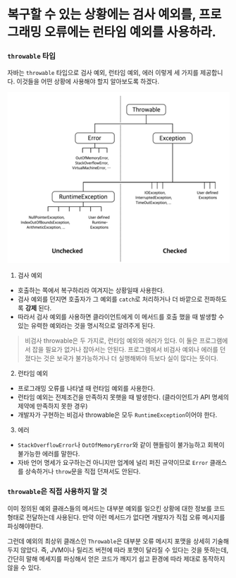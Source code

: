 # 복구할 수 있는 상황에는 검사 예외를, 프로그래밍 오류에는 런타임 예외를 사용하라.

### `throwable` 타입
자바는 `throwable` 타입으로 검사 예외, 런타임 예외, 에러 이렇게 세 가지를 제공합니다. 이것들을 어떤 상황에 사용해야 할지 알아보도록 하겠다.

![image](exception.png)

1. 검사 예외
- 호출하는 쪽에서 복구하리라 여겨지는 상황일때 사용한다.
- 검사 예외를 던지면 호출자가 그 예외를 `catch`로 처리하거나 더 바깥으로 전파하도록 **강제** 된다.
- 따라서 검사 예외를 사용하면 클라이언트에게 이 메서드를 호출 했을 때 발생할 수 있는 유력한 예외라는 것을 명시적으로 알려주게 된다.

> 비검사 throwable은 두 가지로, 런타임 예외와 에러가 있다.
> 이 둘은 프로그램에서 잡을 필요가 없거나 잡아서는 안된다.
> 프로그램에서 비검사 예외나 에러를 던졌다는 것은 보국가 불가능하거나 더 실행해봐야 득보다 실이 많다는 뜻이다.

2. 런타임 예외
- 프로그래밍 오류를 나타낼 때 런타임 예외를 사용한다.
- 런타임 예외는 전제조건을 만족하지 못햇을 때 발생한다. (클라이언트가 API 명세의 제약에 만족하지 못한 경우)
- 개발자가 구현하는 비검사 throwable은 모두 `RuntimeException`이어야 한다.

3. 에러
- `StackOverflowError`나 `OutOfMemoryError`와 같이 핸들링이 불가능하고 회복이 불가능한 에러를 말한다.
- 자바 언어 명세가 요구하는건 아니지만 업계에 널리 퍼진 규약이므로 `Error` 클래스를 상속하거나 `throw`문을 직접 던져서도 안된다.

### `throwable`은 직접 사용하지 말 것
이미 정의된 예외 클래스들의 메서드는 대부분 예외를 일으킨 상황에 대한 정보를 코드 형태로 전달하는데 사용된다. 만약 이런 메서드가 없다면 개발자가 직접 오류 메시지를 파싱해야한다.

그런데 예외의 최상위 클래스인 `Throwable`은 대부분 오류 메시지 포맷을 상세히 기술해두지 않았다.
즉, JVM이나 릴리즈 버전에 따라 포맷이 달라질 수 있다는 것을 뜻하는데, 간단히 말해 메세지를 파싱해서 얻은 코드가 깨지기 쉽고 환경에 따라 제대로 동작하지 않을 수 있다.
